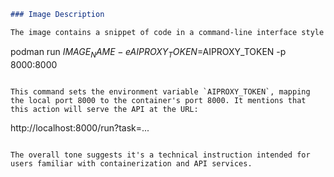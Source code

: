 ```markdown
### Image Description

The image contains a snippet of code in a command-line interface style formatting. It instructs users to run a container image using Podman. The command is as follows:

```
podman run $IMAGE_NAME -e AIPROXY_TOKEN=$AIPROXY_TOKEN -p 8000:8000
```

This command sets the environment variable `AIPROXY_TOKEN`, mapping the local port 8000 to the container's port 8000. It mentions that this action will serve the API at the URL:

```
http://localhost:8000/run?task=...
```

The overall tone suggests it's a technical instruction intended for users familiar with containerization and API services.
```